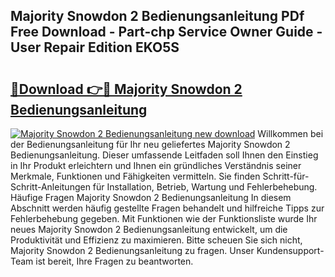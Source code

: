 ## Majority Snowdon 2 Bedienungsanleitung PDf Free Download - Part-chp Service Owner Guide - User Repair Edition EKO5S

# <h2><a href="http://df00hp.blite.top/?on=Majority+Snowdon+2+Bedienungsanleitung">🔗Download 👉🔴 Majority Snowdon 2 Bedienungsanleitung</a></h2>

[![Majority Snowdon 2 Bedienungsanleitung new download](https://i.imgur.com/lujVjoI.png)](http://df00hp.blite.top/?on=Majority+Snowdon+2+Bedienungsanleitung)
Willkommen bei der Bedienungsanleitung für Ihr neu geliefertes Majority Snowdon 2 Bedienungsanleitung. Dieser umfassende Leitfaden soll Ihnen den Einstieg in Ihr Produkt erleichtern und Ihnen ein gründliches Verständnis seiner Merkmale, Funktionen und Fähigkeiten vermitteln. Sie finden Schritt-für-Schritt-Anleitungen für Installation, Betrieb, Wartung und Fehlerbehebung. Häufige Fragen Majority Snowdon 2 Bedienungsanleitung In diesem Abschnitt werden häufig gestellte Fragen behandelt und hilfreiche Tipps zur Fehlerbehebung gegeben. Mit Funktionen wie der Funktionsliste wurde Ihr neues Majority Snowdon 2 Bedienungsanleitung entwickelt, um die Produktivität und Effizienz zu maximieren. Bitte scheuen Sie sich nicht, Majority Snowdon 2 Bedienungsanleitung zu fragen. Unser Kundensupport-Team ist bereit, Ihre Fragen zu beantworten.
